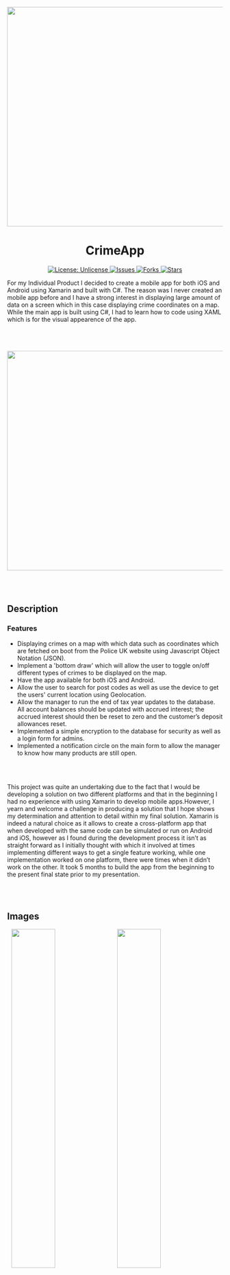 <p align="center">
  <img src="https://repository-images.githubusercontent.com/580135325/89a2213a-42f8-40a7-ace0-f389f4a5ee16" width="512px"/>
</p>
<h1 align="center">CrimeApp</h1>
<p align="center">

<a href="http://unlicense.org/">
<img src="https://img.shields.io/badge/license-Unlicense-blue.svg" alt="License: Unlicense">
</a>

<a href="https://github.com/michaelkeates/CrimeApp/issues">
<img src="https://img.shields.io/github/issues/michaelkeates/CrimeApp.svg" alt="Issues">
</a>

<a href="https://github.com/michaelkeates/CrimeApp/fork">
<img src="https://img.shields.io/github/forks/michaelkeates/CrimeApp.svg" alt="Forks">
</a>

<a href="https://github.com/michaelkeates/CrimeApp">
<img src="https://img.shields.io/github/stars/michaelkeates/CrimeApp.svg" alt="Stars">
</a>

</p>
For my Individual Product I decided to create a mobile app for both iOS and Android using Xamarin and built with C#. The reason was I never created an mobile app before and I have a strong interest in displaying large amount of data on a screen which in this case displaying crime coordinates on a map. While the main app is built using C#, I had to learn how to code using XAML which is for the visual appearence of the app.
<br></br>
<br></br>
<p align="center">
  <img src="https://blog.michaelkeates.co.uk/wp-content/uploads/2022/07/crimealertapp_iphone.jpg" width="512px"/>
</p>
<br></br>
<h2 align="left">Description</h1>

<h3 align="left">Features</h3>
<ul>
<li>Displaying crimes on a map with which data such as coordinates which are fetched on boot from the Police UK website using Javascript Object Notation (JSON).</li>
<li>Implement a 'bottom draw' which will allow the user to toggle on/off different types of crimes to be displayed on the map.</li>
<li>Have the app available for both iOS and Android.</li>
<li>Allow the user to search for post codes as well as use the device to get the users' current location using Geolocation.</li>
<li>Allow the manager to run the end of tax year updates to the database. All account balances should be updated with accrued interest; the accrued interest should then be reset to zero and the customer’s deposit allowances reset.</li>
<li>Implemented a simple encryption to the database for security as well as a login form for admins.</li>
<li>Implemented a notification circle on the main form to allow the manager to know how many products are still open.</li>
</ul>

<br></br>

This project was quite an undertaking due to the fact that I would be developing a solution on two different platforms and that in the beginning I had no experience with using Xamarin to develop mobile apps.However, I yearn and welcome a challenge in producing a solution that I hope shows my determination and attention to detail within my final solution. Xamarin is indeed a natural choice as it allows to create a cross-platform app that when developed with the same code can be simulated or run on Android and iOS, however as I found during the development process it isn’t as straight forward as I initially thought with which it involved at times implementing different ways to get a single feature working, while one implementation worked on one platform, there were times when it didn’t work on the other. It took 5 months to build the app from the beginning to the present final state prior to my presentation.

<br></br>
<h2 align="left">Images</h1>

<img src="https://blog.michaelkeates.co.uk/wp-content/uploads/2023/01/crimealertapp_iphone.jpg" width="45%" hspace="10"/><img src="https://blog.michaelkeates.co.uk/wp-content/uploads/2023/01/crimealertapp_samsung.jpg" width="45%" hspace="10"/>

<br></br>

<h2 align="left">Getting Started</h1>

<h3 align="left">Dependencies</h3>
<ul>
<li>MacOS with Visual Studio for Mac installed with XCode & Android Studio</li>
</ul>

<h3 align="left">Author</h3>
<ul>
Michael Keates <a href="https://www.michaelkeates.co.uk">Website</a>
</ul>

<h3 align="left">Version History</h3>
<ul>
<li>1.0.0 (Final as of submission to University)</li>
</ul>
